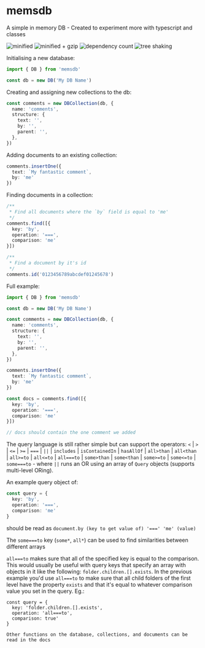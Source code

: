 # memsdb
A simple in memory DB - Created to experiment more with typescript and classes

![minified](https://badgen.net/bundlephobia/min/memsdb)
![minified + gzip](https://badgen.net/bundlephobia/minzip/memsdb)
![dependency count](https://badgen.net/bundlephobia/dependency-count/memsdb)
![tree shaking](https://badgen.net/bundlephobia/tree-shaking/memsdb)

Initialising a new database:
```typescript
import { DB } from 'memsdb'

const db = new DB('My DB Name')
```

Creating and assigning new collections to the db:
```typescript
const comments = new DBCollection(db, {
  name: 'comments',
  structure: {
    text: '',
    by: '',
    parent: '',
  },
})
```

Adding documents to an existing collection:
```typescript
comments.insertOne({
  text: `My fantastic comment`,
  by: 'me'
})
```

Finding documents in a collection:
```typescript
/**
 * Find all documents where the `by` field is equal to 'me'
 */
comments.find([{
  key: 'by',
  operation: '===',
  comparison: 'me'
}])

/**
 * Find a document by it's id
 */
comments.id('0123456789abcdef01245678')
```

Full example:
```typescript
import { DB } from 'memsdb'

const db = new DB('My DB Name')

const comments = new DBCollection(db, {
  name: 'comments',
  structure: {
    text: '',
    by: '',
    parent: '',
  },
})

comments.insertOne({
  text: `My fantastic comment`,
  by: 'me'
})

const docs = comments.find([{
  key: 'by',
  operation: '===',
  comparison: 'me'
}])

// docs should contain the one comment we added
```

The query language is still rather simple but can support the operators: `<` | `>` | `<=` | `>=` | `===` | `||` | `includes` | `isContainedIn` | `hasAllOf` | `all>than` | `all<than` | `all>=to` | `all<=to` | `all===to` | `some>than` | `some<than` | `some>=to` | `some<=to` | `some===to` - where `||` runs an OR using an array of `Query` objects (supports multi-level ORing).

An example query object of:
```typescript
const query = {
  key: 'by',
  operation: '===',
  comparison: 'me'
}
```
should be read as `document.by (key to get value of) '===' 'me' (value)`

The `some===to` key (`some*`, `all*`) can be used to find similarities between different arrays

`all===to` makes sure that all of the specified key is equal to the comparison. This would usually be useful with query keys that specify an array  with objects in it like the following: `folder.children.[].exists`. In the previous example you'd use `all===to` to make sure that all child folders of the first level have the property `exists` and that it's equal to whatever comparison value you set in the query. Eg.:
```
const query = {
  key: 'folder.children.[].exists',
  operation: 'all===to',
  comparison: true'
}

Other functions on the database, collections, and documents can be read in the docs